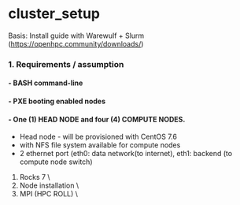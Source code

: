 # cluster_setup
Basis: Install guide with Warewulf + Slurm (https://openhpc.community/downloads/)

### 1. Requirements /  assumption
#### - BASH command-line
#### - PXE booting enabled nodes
#### - One (1) HEAD NODE and four (4) COMPUTE NODES.
- Head node - will be provisioned with CentOS 7.6 
- with NFS file system available for compute nodes
- 2 ethernet port (eth0: data network(to internet), eth1: backend (to compute node switch)




1. Rocks 7 \
2. Node installation \ 
3. MPI (HPC ROLL) \


